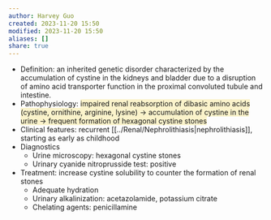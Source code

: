 ```yaml
---
author: Harvey Guo
created: 2023-11-20 15:50
modified: 2023-11-20 15:50
aliases: []
share: true
---
```

- Definition: an inherited genetic disorder characterized by the accumulation of cystine in the kidneys and bladder due to a disruption of amino acid transporter function in the proximal convoluted tubule and intestine.
- Pathophysiology: <span style="background:rgba(240, 200, 0, 0.2)">impaired renal reabsorption of dibasic amino acids (cystine, ornithine, arginine, lysine) → accumulation of cystine in the urine → frequent formation of hexagonal cystine stones</span>
- Clinical features: recurrent [[../Renal/Nephrolithiasis|nephrolithiasis]], starting as early as childhood
- Diagnostics
	- Urine microscopy: hexagonal cystine stones
	- Urinary cyanide nitroprusside test: positive
- Treatment: increase cystine solubility to counter the formation of renal stones
	- Adequate hydration
	- Urinary alkalinization: acetazolamide, potassium citrate
	- Chelating agents: penicillamine
